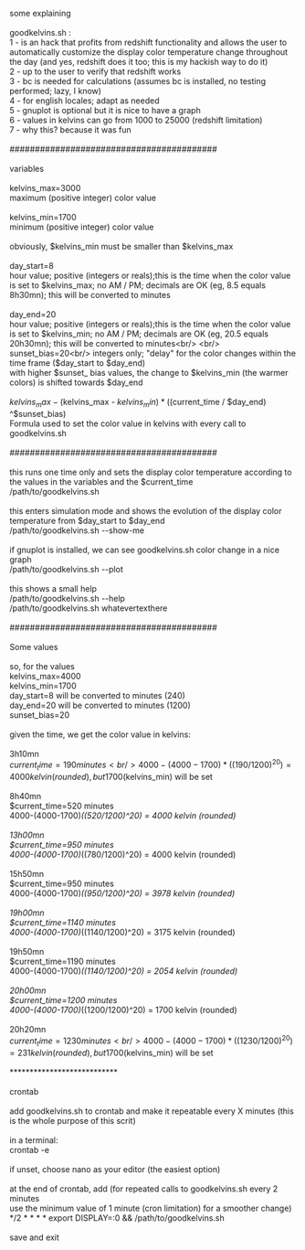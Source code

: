 some explaining<br/>
<br/>
goodkelvins.sh :<br/>
1 - is an hack that profits from redshift functionality and allows the user to automatically customize the display color temperature change throughout the day (and yes, redshift does it too; this is my hackish way to do it)<br/>
2 - up to the user to verify that redshift works<br/>
3 - bc is needed for calculations (assumes bc is installed, no  testing performed; lazy, I know)<br/>
4 - for english locales; adapt as needed<br/>
5 - gnuplot is optional but it is nice to have a graph<br/>
6 - values in kelvins can go from 1000 to 25000 (redshift limitation)<br/>
7 - why this? because it was fun<br/>
 <br/>
#########################################<br/>
<br/>
variables<br/>
<br/>
kelvins_max=3000<br/>
maximum (positive integer) color value<br/>
<br/>
kelvins_min=1700<br/>
minimum (positive integer) color value<br/>
<br/>
obviously, $kelvins_min must be smaller than $kelvins_max<br/>
<br/>
day_start=8<br/>
hour value; positive (integers or reals);this is the time when the color value is set to $kelvins_max; no AM / PM; decimals are OK (eg, 8.5 equals 8h30mn); this will be converted to minutes<br/>
<br/>
day_end=20<br/>
hour value; positive (integers or reals);this is the time when the color value is set to $kelvins_min; no AM / PM; decimals are OK (eg, 20.5 equals 20h30mn); this will be converted to minutes<br/>
<br/>
sunset_bias=20<br/>
integers only; "delay" for the color changes within the time frame ($day_start to $day_end)<br/>
with higher $sunset_ bias values, the change to $kelvins_min (the warmer colors) is shifted towards $day_end<br/>
<br/>
$kelvins_max - ($kelvins_max - $kelvins_min) * (($current_time / $day_end) ^$sunset_bias)<br/>
Formula used to set the color value in kelvins with every call to goodkelvins.sh<br/>
<br/>
#########################################<br/>
<br/>
this runs one time only and sets the display color temperature according to the values in the variables and the $current_time<br/>
/path/to/goodkelvins.sh<br/>
<br/>
this enters simulation mode and shows the evolution of the display color temperature from $day_start to $day_end<br/>
/path/to/goodkelvins.sh --show-me<br/>
<br/>
if gnuplot is installed, we can see goodkelvins.sh color change in a nice graph<br/>
/path/to/goodkelvins.sh --plot<br/>
<br/>
this shows a small help<br/>
/path/to/goodkelvins.sh --help<br/>
/path/to/goodkelvins.sh whatevertexthere<br/>
<br/>
#########################################<br/>
<br/>
Some values<br/>
<br/>
so, for the values<br/>
kelvins_max=4000<br/>
kelvins_min=1700<br/>
day_start=8     will be converted to minutes (240)<br/>
day_end=20     will be converted to minutes (1200)<br/>
sunset_bias=20<br/>
<br/>
given the time, we get the color value in kelvins:<br/>
<br/>
3h10mn<br/>
$current_time=190   minutes<br/>
4000-(4000-1700)*((190/1200)^20) =  4000 kelvin (rounded), but 1700 ($kelvins_min) will be set<br/>
<br/>
8h40mn<br/>
$current_time=520  minutes<br/>
4000-(4000-1700)*((520/1200)^20) = 4000 kelvin (rounded)<br/>
<br/>
13h00mn<br/>
$current_time=950   minutes<br/>
4000-(4000-1700)*((780/1200)^20) = 4000 kelvin (rounded)<br/>
<br/>
15h50mn<br/>
$current_time=950   minutes<br/>
4000-(4000-1700)*((950/1200)^20) = 3978 kelvin (rounded)<br/>
<br/>
19h00mn<br/>
$current_time=1140   minutes<br/>
4000-(4000-1700)*((1140/1200)^20) = 3175 kelvin (rounded)<br/>
<br/>
19h50mn<br/>
$current_time=1190   minutes<br/>
4000-(4000-1700)*((1140/1200)^20) = 2054 kelvin (rounded)<br/>
<br/>
20h00mn<br/>
$current_time=1200   minutes<br/>
4000-(4000-1700)*((1200/1200)^20) = 1700 kelvin (rounded)<br/>
<br/>
20h20mn<br/>
$current_time=1230   minutes<br/>
4000-(4000-1700)*((1230/1200)^20) =  231 kelvin (rounded), but 1700 ($kelvins_min) will be set<br/>
<br/>
***************************<br/>
<br/>
crontab<br/>
<br/>
add goodkelvins.sh to crontab and make it repeatable every X minutes (this is the whole purpose of this scrit)<br/>
<br/>
in a terminal:<br/>
crontab -e <enter><br/>
<br/>
if unset, choose nano as your editor (the easiest option)<br/>
<br/>
at the end of crontab, add (for repeated calls to goodkelvins.sh every 2 minutes<br/>
use the minimum value of 1 minute (cron limitation) for a smoother change)<br/>
*/2 * * * * export DISPLAY=:0 && /path/to/goodkelvins.sh<br/>
<br/>
save and exit<br/>
<control><o><control><x><enter><br/>
 
